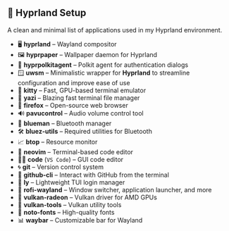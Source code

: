 ## 🌿 Hyprland Setup
A clean and minimal list of applications used in my Hyprland environment.

- 🖥️ **hyprland** – Wayland compositor  
- 🖼️ **hyprpaper** – Wallpaper daemon for Hyprland  
- 🔐 **hyprpolkitagent** – Polkit agent for authentication dialogs  
- 🪟 **uwsm** – Minimalistic wrapper for **Hyprland** to streamline configuration and improve ease of use  
- 🧾 **kitty** – Fast, GPU-based terminal emulator  
- 📁 **yazi** – Blazing fast terminal file manager  
- 🦊 **firefox** – Open-source web browser  
- 🔊 **pavucontrol** – Audio volume control tool  
- 🔵 **blueman** – Bluetooth manager  
- 🛠️ **bluez-utils** – Required utilities for Bluetooth  
- 📈 **btop** – Resource monitor  
- 🧠 **neovim** – Terminal-based code editor  
- 🧑‍💻 **code** (`VS Code`) – GUI code editor  
- 🌀 **git** – Version control system  
- 🐙 **github-cli** – Interact with GitHub from the terminal  
- 🔑 **ly** – Lightweight TUI login manager  
- 🎯 **rofi-wayland** – Window switcher, application launcher, and more  
- 🧱 **vulkan-radeon** – Vulkan driver for AMD GPUs  
- 🔧 **vulkan-tools** – Vulkan utility tools  
- 📝 **noto-fonts** – High-quality fonts  
- 📊 **waybar** – Customizable bar for Wayland  
